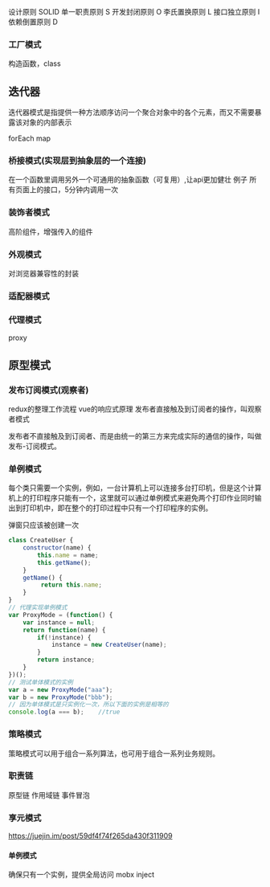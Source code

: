设计原则 SOLID
单一职责原则 S
开发封闭原则 O
李氏置换原则 L
接口独立原则 I
依赖倒置原则 D

### 工厂模式
构造函数，class

## 迭代器

迭代器模式是指提供一种方法顺序访问一个聚合对象中的各个元素，而又不需要暴露该对象的内部表示

forEach map

### 桥接模式(实现层到抽象层的一个连接)
在一个函数里调用另外一个可通用的抽象函数（可复用）,让api更加健壮
例子 所有页面上的接口，5分钟内调用一次


### 装饰者模式
高阶组件，增强传入的组件

### 外观模式
对浏览器兼容性的封装

### 适配器模式


### 代理模式
proxy

## 原型模式

### 发布订阅模式(观察者)
redux的整理工作流程
vue的响应式原理
发布者直接触及到订阅者的操作，叫观察者模式

发布者不直接触及到订阅者、而是由统一的第三方来完成实际的通信的操作，叫做发布-订阅模式。
### 单例模式
每个类只需要一个实例，例如，一台计算机上可以连接多台打印机，但是这个计算机上的打印程序只能有一个，这里就可以通过单例模式来避免两个打印作业同时输出到打印机中，即在整个的打印过程中只有一个打印程序的实例。

弹窗只应该被创建一次
```js
class CreateUser {
    constructor(name) {
        this.name = name;
        this.getName();
    }
    getName() {
         return this.name;
    }
}
// 代理实现单例模式
var ProxyMode = (function() {
    var instance = null;
    return function(name) {
        if(!instance) {
            instance = new CreateUser(name);
        }
        return instance;
    }
})();
// 测试单体模式的实例
var a = new ProxyMode("aaa");
var b = new ProxyMode("bbb");
// 因为单体模式是只实例化一次，所以下面的实例是相等的
console.log(a === b);    //true

```

### 策略模式

策略模式可以用于组合一系列算法，也可用于组合一系列业务规则。

### 职责链
原型链
作用域链
事件冒泡


### 享元模式

https://juejin.im/post/59df4f74f265da430f311909


<!-- 工厂模式
适配器
装饰器
代理
发布订阅
单例
策略 -->

#### 单例模式
确保只有一个实例，提供全局访问
mobx inject 

